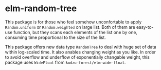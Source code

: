 # elm-random-tree

This package is for those who feel somehow unconfortable to apply `Random.uniform` or `Random.weighted` on large list. Both of them are easy-to-use function, but they scans each elements of the list one by one, consuming time proportional to the size of the list.

This package offers new data type `RandomTree` to deal with huge set of data within log-scaled time. 
It also anables changing weight as you like.
In order to avoid overflow and underflow of exponentially changable weight, this package uses `WideFloat` from `kudzu-forest/elm-wide-float`.
